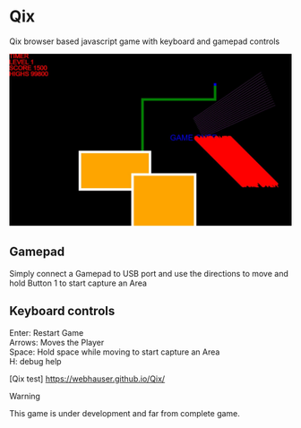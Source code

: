 # Qix
Qix browser based javascript game with keyboard and gamepad controls

![Quix screenshot](qix.jpg)

## Gamepad
Simply connect a Gamepad to USB port and use the directions to move and hold Button 1 to start capture an Area

## Keyboard controls
Enter: Restart Game\
Arrows: Moves the Player\
Space: Hold space while moving to start capture an Area\
H: debug help

[Qix test] https://webhauser.github.io/Qix/

> [!WARNING]
> This game is under development and far from complete game.
